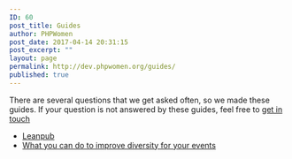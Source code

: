 ```yaml
---
ID: 60
post_title: Guides
author: PHPWomen
post_date: 2017-04-14 20:31:15
post_excerpt: ""
layout: page
permalink: http://dev.phpwomen.org/guides/
published: true
---
```

There are several questions that we get asked often, so we made these guides. If your question is not answered by these guides, feel free to <a href="http://dev-phpwomen.pantheon.io/connect/">get in touch</a>
<ul>
 	<li><a href="http://dev.phpwomen.org/leanpub/">Leanpub</a></li>
 	<li><a href="http://dev.phpwomen.org/what-you-can-do-to-improve-diversity-for-your-events/">What you can do to improve diversity for your events</a></li>
</ul>